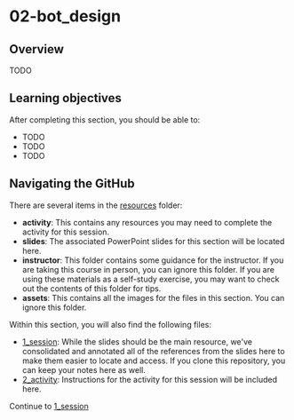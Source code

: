 # 02-bot_design

## Overview
TODO

## Learning objectives
After completing this section, you should be able to:
* TODO
* TODO
* TODO

## Navigating the GitHub
There are several items in the [resources](./resources) folder:
* **activity**: This contains any resources you may need to complete the activity for this session.
* **slides**: The associated PowerPoint slides for this section will be located here.
* **instructor**: This folder contains some guidance for the instructor. If you are taking this course in person, you can ignore this folder. If you are using these materials as a self-study exercise, you may want to check out the contents of this folder for tips.
* **assets**: This contains all the images for the files in this section. You can ignore this folder.


Within this section, you will also find the following files:
* [1_session](./1_session.md): While the slides should be the main resource, we've consolidated and annotated all of the references from the slides here to make them easier to locate and access. If you clone this repository, you can keep your notes here as well.
* [2_activity](./2_activity.md): Instructions for the activity for this session will be included here.

Continue to [1_session](./1_session.md)
